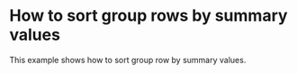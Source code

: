 # How to sort group rows by summary values


<p>This example shows how to sort group row by summary values.</p>

<br/>


